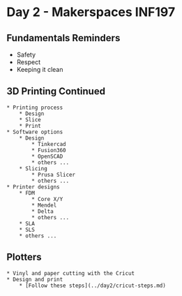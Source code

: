 # Day 2 - Makerspaces INF197

## Fundamentals Reminders

* Safety
* Respect
* Keeping it clean

## 3D Printing Continued

    * Printing process
        * Design
        * Slice
        * Print
    * Software options
        * Design
            * Tinkercad
            * Fusion360
            * OpenSCAD
            * others ...
        * Slicing
            * Prusa Slicer
            * others ...
    * Printer designs
        * FDM
            * Core X/Y
            * Mendel
            * Delta
            * others ...
        * SLA
        * SLS
        * others ...

## Plotters

    * Vinyl and paper cutting with the Cricut
    * Design and print 
        * [Follow these steps](../day2/cricut-steps.md)


## 